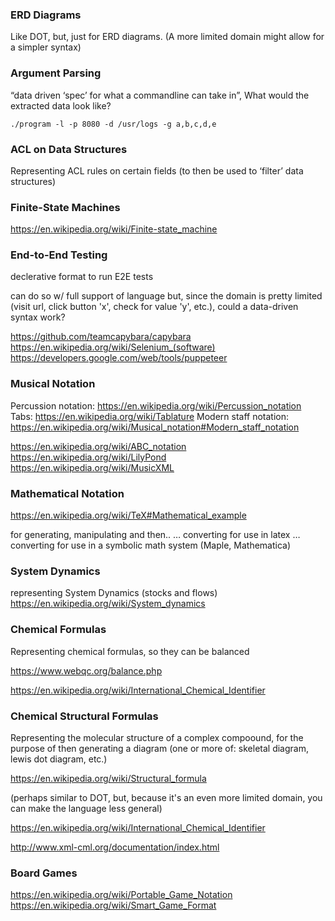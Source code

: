 ### ERD Diagrams

Like DOT, but, just for ERD diagrams. (A more limited domain might allow for a simpler syntax)


### Argument Parsing

“data driven ‘spec’ for what a commandline can take in”,
    What would the extracted data look like?

`./program -l -p 8080 -d /usr/logs -g a,b,c,d,e`


### ACL on Data Structures

Representing ACL rules on certain fields (to then be used to ‘filter’ data structures)


### Finite-State Machines
  https://en.wikipedia.org/wiki/Finite-state_machine




### End-to-End Testing

declerative format to run E2E tests

can do so w/ full support of language
but, since the domain is pretty limited (visit url, click button 'x', check for value 'y', etc.), could a data-driven syntax work?


https://github.com/teamcapybara/capybara
https://en.wikipedia.org/wiki/Selenium_(software)
https://developers.google.com/web/tools/puppeteer




### Musical Notation

  Percussion notation: https://en.wikipedia.org/wiki/Percussion_notation
  Tabs: https://en.wikipedia.org/wiki/Tablature
  Modern staff notation: https://en.wikipedia.org/wiki/Musical_notation#Modern_staff_notation

https://en.wikipedia.org/wiki/ABC_notation
https://en.wikipedia.org/wiki/LilyPond
https://en.wikipedia.org/wiki/MusicXML





### Mathematical Notation

https://en.wikipedia.org/wiki/TeX#Mathematical_example

for generating, manipulating and then..
      … converting for use in latex
              … converting for use in a symbolic math system (Maple, Mathematica)


### System Dynamics

 representing System Dynamics (stocks and flows)
    https://en.wikipedia.org/wiki/System_dynamics



### Chemical Formulas

Representing chemical formulas, so they can be balanced

https://www.webqc.org/balance.php

https://en.wikipedia.org/wiki/International_Chemical_Identifier



### Chemical Structural Formulas

Representing the molecular structure of a complex compoound, for the purpose of then generating a diagram (one or more of: skeletal diagram, lewis dot diagram, etc.)

https://en.wikipedia.org/wiki/Structural_formula

(perhaps similar to DOT, but, because it's an even more limited domain, you can make the language less general)

https://en.wikipedia.org/wiki/International_Chemical_Identifier

http://www.xml-cml.org/documentation/index.html



### Board Games

https://en.wikipedia.org/wiki/Portable_Game_Notation
https://en.wikipedia.org/wiki/Smart_Game_Format















